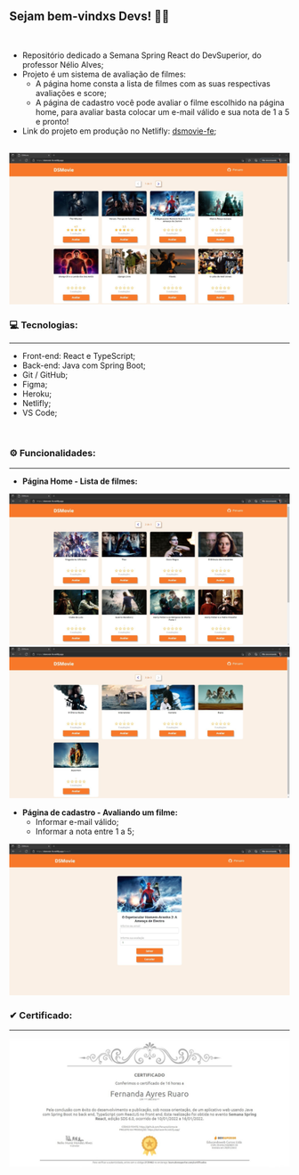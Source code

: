 ## Sejam bem-vindxs Devs! 👩‍💻

<br>

* Repositório dedicado a Semana Spring React do DevSuperior, do professor Nélio Alves;
* Projeto é um sistema de avaliação de filmes:
  * A página home consta a lista de filmes com as suas respectivas avaliações e score;
  * A página de cadastro você pode avaliar o filme escolhido na página home, para avaliar basta colocar um e-mail válido e sua nota de 1 a 5 e pronto!
* Link do projeto em produção no Netlifly: [dsmovie-fe](https://dsmovie-fe.netlify.app/); 

<br>

<img src="https://github.com/Feruaro/dsmovie/blob/main/img-github/1.jpg">

<br>

### 💻 Tecnologias:
-----
* Front-end: React e TypeScript;
* Back-end: Java com Spring Boot;
* Git / GitHub;
* Figma;
* Heroku;
* Netlifly;
* VS Code;

<br>

### ⚙ Funcionalidades:
-----
* **Página Home - Lista de filmes:**

<img src="https://github.com/Feruaro/dsmovie/blob/main/img-github/2.jpg">

<br>

<img src="https://github.com/Feruaro/dsmovie/blob/main/img-github/3.jpg">

<br>

* **Página de cadastro - Avaliando um filme:**
  * Informar e-mail válido;
  * Informar a nota entre 1 a 5;

<img src="https://github.com/Feruaro/dsmovie/blob/main/img-github/4.jpg">

<br>

### ✔ Certificado:
-----
<img src="https://github.com/Feruaro/dsmovie/blob/main/certificado/certificado-semana-spring-react.jpg">




